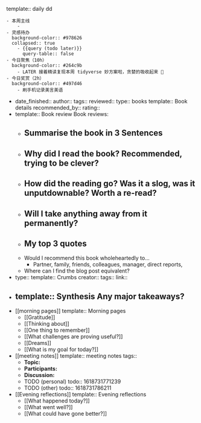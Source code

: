 template:: daily
dd

	- 本周主线
		-
	- 灵感待办
	  background-color:: #978626
	  collapsed:: true
		- {{query (todo later)}}
		  query-table:: false
	- 今日聚焦（10h）
	  background-color:: #264c9b
		- LATER 接着精读复现本周 tidyverse 妙方案啦，贪婪的吸收起来 🤗
	- 今日奖赏（2h）
	  background-color:: #497d46
		- 刷手机记录美言美语
- date_finished:: 
  author:: 
  tags:: 
  reviewed:: 
  type:: books
  template:: Book details
  recommended_by:: 
  rating::
- template:: Book review
  Book reviews:
	- Summarise the book in 3 Sentences
		-
	- Why did I read the book? Recommended, trying to be clever?
		-
	- How did the reading go? Was it a slog, was it unputdownable? Worth a re-read?
		-
	- Will I take anything away from it permanently?
		-
	- My top 3 quotes
		-
	- Would I recommend this book wholeheartedly to...
		- Partner, family, friends, colleagues, manager, direct reports,
	- Where can I find the blog post equivalent?
- type:: 
  template:: Crumbs
  creator:: 
  tags:: 
  link::
- template:: Synthesis
  Any major takeaways?
	-
- [[morning pages]]
  template:: Morning pages
	- [[Gratitude]]
	- [[Thinking about]]
	- [[One thing to remember]]
	- [[What challenges are proving useful?]]
	- [[Dreams]]
	- [[What is my goal for today?]]
- [[meeting notes]]
  template:: meeting notes
  tags::
	- **Topic:**
	- **Participants:**
	- **Discussion:**
	- TODO (personal)
	  todo:: 1618731771239
	- TODO (other)
	  todo:: 1618731786211
- [[Evening reflections]]
  template:: Evening reflections
	- [[What happened today?]]
	- [[What went well?]]
	- [[What could have gone better?]]